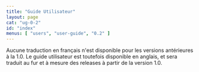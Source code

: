 ```yaml
---
title: "Guide Utilisateur"
layout: page
cat: "ug-0-2"
id: "index"
menus: [ "users", "user-guide", "0.2" ]
---
```


Aucune traduction en français n'est disponible pour les versions antérieures à la 1.0.
Le guide utilisateur est toutefois disponible en anglais, et sera traduit au fur et à mesure
des releases à partir de la version 1.0.
